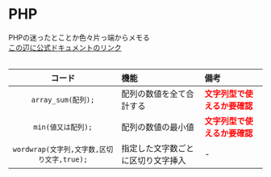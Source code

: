 # PHP
PHPの迷ったとことか色々片っ端からメモる<br>
[この辺に公式ドキュメントのリンク]()
<br><br>

|コード|機能|備考|
|:--:|:--|:--|
|`array_sum(配列);`|配列の数値を全て合計する|<strong style="color:red;">文字列型で使えるか要確認</strong>|
|`min(値又は配列);`|配列の数値の最小値|<strong style="color:red;">文字列型で使えるか要確認</strong>|
|`wordwrap(文字列,文字数,区切り文字,true);`|指定した文字数ごとに区切り文字挿入|-|
